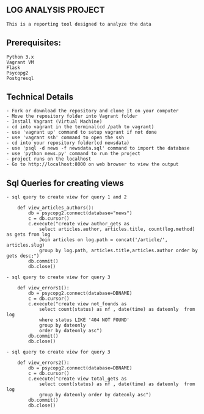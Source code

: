## LOG ANALYSIS PROJECT

    This is a reporting tool designed to analyze the data

## Prerequisites:

    Python 3.x
    Vagrant VM
    Flask
    Psycopg2
    Postgresql

## Technical Details

    - Fork or download the repository and clone it on your computer
    - Move the repository folder into Vagrant folder
    - Install Vagrant (Virtual Machine)
    - cd into vagrant in the terminal(cd /path to vagrant)
    - use 'vagrant up' command to setup vagrant if not done
    - use 'vagrant ssh' command to open the ssh
    - cd into your repository folder(cd newsdata)
    - use 'psql -d news -f newsdata.sql' command to import the database
    - use 'python news.py' command to run the project
    - project runs on the localhost
    - Go to http://localhost:8000 on web browser to view the output

## Sql Queries for creating views

    - sql query to create view for query 1 and 2

        def view_articles_authors():
            db = psycopg2.connect(database="news")
            c = db.cursor()
            c.execute("create view author_gets as
                select articles.author, articles.title, count(log.method) as gets from log
                Join articles on log.path = concat('/article/', articles.slug)
                group by log.path, articles.title,articles.author order by gets desc;")
            db.commit()
            db.close()

    - sql query to create view for query 3

        def view_errors1():
            db = psycopg2.connect(database=DBNAME)
            c = db.cursor()
            c.execute("create view not_founds as
                select count(status) as nf , date(time) as dateonly  from log
                where status LIKE '404 NOT FOUND'
                group by dateonly
                order by dateonly asc")
            db.commit()
            db.close()

    - sql query to create view for query 3

        def view_errors2():
            db = psycopg2.connect(database=DBNAME)
            c = db.cursor()
            c.execute("create view total_gets as
                select count(status) as nf , date(time) as dateonly  from log  
                group by dateonly order by dateonly asc")
            db.commit()
            db.close()
